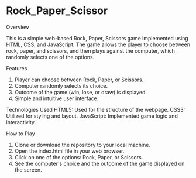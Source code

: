 # Rock_Paper_Scissor
Overview

This is a simple web-based Rock, Paper, Scissors game implemented using HTML, CSS, and JavaScript. The game allows the player to choose between rock, paper, and scissors, and then plays against the computer, which randomly selects one of the options.

Features
1. Player can choose between Rock, Paper, or Scissors.
2. Computer randomly selects its choice.
3. Outcome of the game (win, lose, or draw) is displayed.
4. Simple and intuitive user interface.
   
Technologies Used
HTML5: Used for the structure of the webpage.
CSS3: Utilized for styling and layout.
JavaScript: Implemented game logic and interactivity.

How to Play
1. Clone or download the repository to your local machine.
2. Open the index.html file in your web browser.
3. Click on one of the options: Rock, Paper, or Scissors.
4. See the computer's choice and the outcome of the game displayed on the screen.
